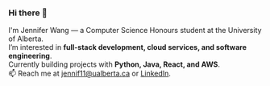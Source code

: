 ### Hi there 👋

I'm Jennifer Wang — a Computer Science Honours student at the University of Alberta.  
I’m interested in **full-stack development, cloud services, and software engineering**.  
Currently building projects with **Python, Java, React, and AWS**.  
📫 Reach me at [jennif11@ualberta.ca](mailto:jennif11@ualberta.ca) or [LinkedIn](https://www.linkedin.com/in/jenniferwang12).

